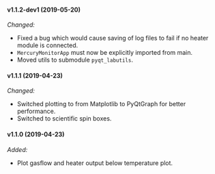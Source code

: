 ####  v1.1.2-dev1 (2019-05-20)
_Changed:_

- Fixed a bug which would cause saving of log files to fail if no heater module is
  connected.
- `MercuryMonitorApp` must now be explicitly imported from main.
- Moved utils to submodule `pyqt_labutils`.

#### v1.1.1 (2019-04-23)

_Changed:_

- Switched plotting to from Matplotlib to PyQtGraph for better performance.
- Switched to scientific spin boxes.

#### v1.1.0 (2019-04-23)
_Added:_

- Plot gasflow and heater output below temperature plot.
